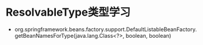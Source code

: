 # ResolvableType类型学习
+ org.springframework.beans.factory.support.DefaultListableBeanFactory.getBeanNamesForType(java.lang.Class<?>, boolean, boolean)